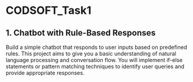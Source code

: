 # CODSOFT_Task1
## 1. Chatbot with Rule-Based Responses

Build a simple chatbot that responds to user inputs based on predefined rules. This project aims to give you a basic understanding of natural language processing and conversation flow. You will implement if-else statements or pattern matching techniques to identify user queries and provide appropriate responses.
